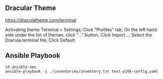 ## Dracular Theme
https://draculatheme.com/terminal

Activating theme
Terminal > Settings;
Click "Profiles" tab;
On the left hand side under the list of themes, click "..." button;
Click Import...;
Select the Dracula.terminal file;
Click Default. 

## Ansible Playbook
```
cd ansible-omz
ansible-playbook -i ./inventories/inventory.txt test-p10k-config.yaml
```
